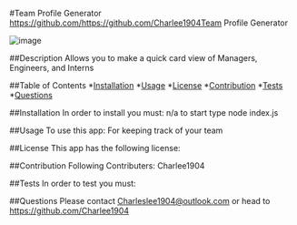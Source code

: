 
 #Team Profile Generator 
  https://github.com/https://github.com/Charlee1904Team Profile Generator 
  
  ![image](https://user-images.githubusercontent.com/30184051/126199131-954c2613-8598-4218-aead-bc12c8a554f0.png)

##Description
  Allows you to make a quick card view of Managers, Engineers, and Interns

  ##Table of Contents
  *[Installation](##Installation)
  *[Usage](##Usage)
  *[License](##License)
  *[Contribution](##Contribution)
  *[Tests](##Tests)
  *[Questions](##Questions)

  ##Installation
  In order to install you must:
   n/a to start type node index.js

  ##Usage 
  To use this app:
   For keeping track of your team

  ##License
  This app has the following license: 
  

  ##Contribution 
  Following Contributers: 
  Charlee1904

  ##Tests
  In order to test you must:
   

  ##Questions
  Please contact Charleslee1904@outlook.com or head to https://github.com/Charlee1904
